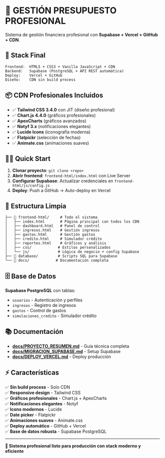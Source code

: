 # 🎯 GESTIÓN PRESUPUESTO PROFESIONAL

Sistema de gestión financiera profesional con **Supabase + Vercel + GitHub + CDN**.

## 🚀 Stack Final

```
Frontend:  HTML5 + CSS3 + Vanilla JavaScript + CDN
Backend:   Supabase (PostgreSQL + API REST automática)
Deploy:    Vercel + GitHub  
Diseño:    CDN sin build process
```

## 📦 CDN Profesionales Incluidos

- ✅ **Tailwind CSS 3.4.0** con JIT (diseño profesional)
- ✅ **Chart.js 4.4.0** (gráficos profesionales)
- ✅ **ApexCharts** (gráficos avanzados)
- ✅ **Notyf 3.x** (notificaciones elegantes)
- ✅ **Lucide Icons** (iconografía moderna)
- ✅ **Flatpickr** (selección de fechas)
- ✅ **Animate.css** (animaciones suaves)

## 🏃‍♂️ Quick Start

1. **Clonar proyecto**: `git clone <repo>`
2. **Abrir frontend**: `frontend-html/index.html` con Live Server
3. **Configurar Supabase**: Actualizar credenciales en `frontend-html/js/config.js`
4. **Deploy**: Push a GitHub → Auto-deploy en Vercel

## 📁 Estructura Limpia

```
├── 📁 frontend-html/     # Todo el sistema
│   ├── index.html       # Página principal con todos los CDN
│   ├── dashboard.html   # Panel de control
│   ├── ingresos.html    # Gestión ingresos
│   ├── gastos.html      # Gestión gastos
│   ├── credito.html     # Simulador crédito
│   ├── reportes.html    # Gráficos y análisis
│   ├── css/            # Estilos personalizados
│   └── js/             # Lógica de negocio + config Supabase
├── 📁 database/         # Scripts SQL para Supabase
└── 📁 docs/            # Documentación completa
```

## 🗄️ Base de Datos

**Supabase PostgreSQL** con tablas:
- `usuarios` - Autenticación y perfiles
- `ingresos` - Registro de ingresos  
- `gastos` - Control de gastos
- `simulaciones_credito` - Simulador crédito

## 📚 Documentación

- **[docs/PROYECTO_RESUMEN.md](docs/PROYECTO_RESUMEN.md)** - Guía técnica completa
- **[docs/MIGRACION_SUPABASE.md](docs/MIGRACION_SUPABASE.md)** - Setup Supabase
- **[docs/DEPLOY_VERCEL.md](docs/DEPLOY_VERCEL.md)** - Deploy producción

## ⚡ Características

✅ **Sin build process** - Solo CDN  
✅ **Responsive design** - Tailwind CSS  
✅ **Gráficos profesionales** - Chart.js + ApexCharts  
✅ **Notificaciones elegantes** - Notyf  
✅ **Icons modernos** - Lucide  
✅ **Date picker** - Flatpickr  
✅ **Animaciones suaves** - Animate.css  
✅ **Deploy automático** - GitHub + Vercel  
✅ **Base de datos robusta** - Supabase PostgreSQL  

---

**🎯 Sistema profesional listo para producción con stack moderno y eficiente**




